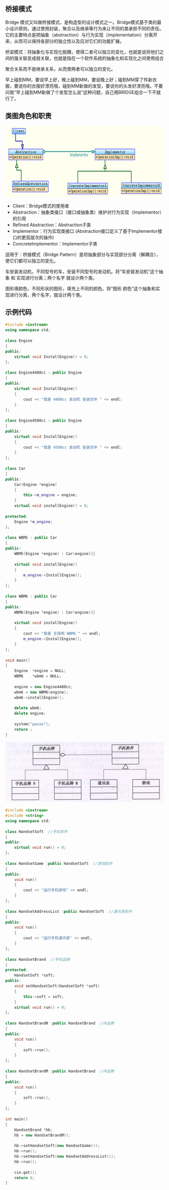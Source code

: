 ## 桥接模式

Bridge 模式又叫做桥接模式，是构造型的设计模式之一。Bridge模式基于类的最小设计原则，通过使用封装，聚合以及继承等行为来让不同的类承担不同的责任。它的主要特点是把抽象（abstraction）与行为实现（implementation）分离开来，从而可以保持各部分的独立性以及应对它们的功能扩展。

桥梁模式：将抽象化与实现化脱耦，使得二者可以独立的变化，也就是说将他们之间的强关联变成弱关联，也就是指在一个软件系统的抽象化和实现化之间使用组合   

聚合关系而不是继承关系，从而使两者可以独立的变化。  

早上碰到MM，要说早上好，晚上碰到MM，要说晚上好；碰到MM穿了件新衣服，要说你的衣服好漂亮哦，碰到MM新做的发型，要说你的头发好漂亮哦。不要问我“早上碰到MM新做了个发型怎么说”这种问题，自己用BRIDGE组合一下不就行了。

## 类图角色和职责

![](images/桥接模式.png)

- Client：Bridge模式的使用者
- Abstraction：抽象类接口（接口或抽象类）维护对行为实现（Implementor）的引用
- Refined Abstraction：Abstraction子类
- Implementor：行为实现类接口 (Abstraction接口定义了基于Implementor接口的更高层次的操作)
- ConcreteImplementor：Implementor子类

适用于：桥接模式（Bridge Pattern）是将抽象部分与实现部分分离（解耦合），使它们都可以独立的变化。

车安装发动机，不同型号的车，安装不同型号的发动机。将“车安装发动机”这个抽象 和 实现进行分离；两个名字 就设计两个类。

图形填颜色，不同形状的图形，填充上不同的颜色。将“图形  颜色”这个抽象和实现进行分离，两个名字，就设计两个类。

## 示例代码

```C++
#include <iostream>
using namespace std;

class Engine
{
public:
	virtual void InstallEngine() = 0;
};

class Engine4400cc : public Engine
{
public:
	virtual void InstallEngine()
	{
		cout << "我是 4400cc 发动机 安装完毕 " << endl;
	}
};

class Engine4500cc : public Engine
{
public:
	virtual void InstallEngine()
	{
		cout << "我是 4500cc 发动机 安装完毕 " << endl;
	}
};

class Car
{
public:
	Car(Engine *engine)
	{
		this->m_engine = engine;
	}
	virtual void installEngine() = 0;

protected:
	Engine *m_engine;
};

class WBM5 : public Car
{
public:
	WBM5(Engine *engine) : Car(engine){}

	virtual void installEngine()
	{
		m_engine->InstallEngine();
	}
};

class WBM6 : public Car
{
public:
	WBM6(Engine *engine) : Car(engine){}

	virtual void installEngine()
	{
		cout << "我是 王保明 WBM6 " << endl;
		m_engine->InstallEngine();
	}
};

void main()
{
	Engine	*engine = NULL;
	WBM6	*wbm6 = NULL;

	engine = new Engine4400cc;
	wbm6 = new WBM6(engine);
	wbm6->installEngine();

	delete wbm6;
	delete engine;

	system("pause");
	return ;
}
```
![](images/桥接模式2.png)
```C++
#include <iostream>  
#include <string>  
using namespace std;  
  
class HandsetSoft  //手机软件
{  
public:  
    virtual void run() = 0;  
};  
  
class HandsetGame :public HandsetSoft  //游戏软件
{  
public:  
    void run()  
    {  
        cout << "运行手机游戏" << endl;  
    }  
};  
  
class HandsetAddressList :public HandsetSoft  //通讯录软件
{  
public:  
    void run()  
    {  
        cout << "运行手机通讯录" << endl;  
    }  
};  
  
class HandsetBrand  //手机品牌
{  
protected:  
    HandsetSoft *soft;  
public:  
    void setHandsetSoft(HandsetSoft *soft)  
    {  
        this->soft = soft;  
    }  
    virtual void run() = 0;  
};  
  
class HandsetBrandN :public HandsetBrand  //N品牌
{  
public:  
    void run()  
    {  
        soft->run();  
    }  
};  
  
class HandsetBrandM :public HandsetBrand  //M品牌
{  
public:  
    void run()  
    {  
        soft->run();  
    }  
};  
  
int main()  
{  
    HandsetBrand *hb;  
    hb = new HandsetBrandM();  
  
    hb->setHandsetSoft(new HandsetGame());  
    hb->run();  
    hb->setHandsetSoft(new HandsetAddressList());  
    hb->run();  
  
    cin.get();  
    return 0;  
}  
```
